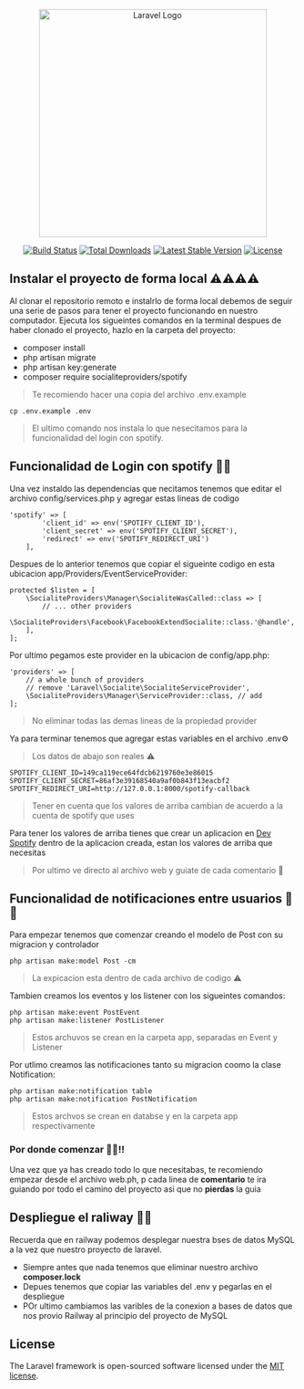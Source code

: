 <p align="center"><a href="https://laravel.com" target="_blank"><img src="https://raw.githubusercontent.com/laravel/art/master/logo-lockup/5%20SVG/2%20CMYK/1%20Full%20Color/laravel-logolockup-cmyk-red.svg" width="400" alt="Laravel Logo"></a></p>

<p align="center">
<a href="https://github.com/laravel/framework/actions"><img src="https://github.com/laravel/framework/workflows/tests/badge.svg" alt="Build Status"></a>
<a href="https://packagist.org/packages/laravel/framework"><img src="https://img.shields.io/packagist/dt/laravel/framework" alt="Total Downloads"></a>
<a href="https://packagist.org/packages/laravel/framework"><img src="https://img.shields.io/packagist/v/laravel/framework" alt="Latest Stable Version"></a>
<a href="https://packagist.org/packages/laravel/framework"><img src="https://img.shields.io/packagist/l/laravel/framework" alt="License"></a>
</p>

## Instalar el proyecto de forma local ⚠️⚠️⚠️⚠️

Al clonar el repositorio remoto e instalrlo de forma local debemos de seguir una serie de pasos 
para tener el proyecto funcionando en nuestro computador. Ejecuta los sigueintes comandos en la terminal despues de haber clonado el proyecto, hazlo en la carpeta del proyecto:

- composer install
- php artisan migrate
- php artisan key:generate
- composer require socialiteproviders/spotify

> Te recomiendo hacer una copia del archivo .env.example
```
cp .env.example .env
```

> El ultimo comando nos instala lo que nesecitamos para la funcionalidad del login con spotify. 

## Funcionalidad de Login con spotify 🧩🚀

Una vez instaldo las dependencias que necitamos tenemos que editar el archivo config/services.php
y agregar estas lineas de codigo

```
'spotify' => [    
        'client_id' => env('SPOTIFY_CLIENT_ID'),
        'client_secret' => env('SPOTIFY_CLIENT_SECRET'),
        'redirect' => env('SPOTIFY_REDIRECT_URI')
    ],
```

Despues de lo anterior tenemos que copiar el sigueinte codigo en esta ubicacion app/Providers/EventServiceProvider:

```
protected $listen = [
    \SocialiteProviders\Manager\SocialiteWasCalled::class => [
        // ... other providers
        \SocialiteProviders\Facebook\FacebookExtendSocialite::class.'@handle',
    ],
];
```

Por ultimo pegamos este provider en la ubicacion de config/app.php:

```
'providers' => [
    // a whole bunch of providers
    // remove 'Laravel\Socialite\SocialiteServiceProvider',
    \SocialiteProviders\Manager\ServiceProvider::class, // add
];
```
>No eliminar todas las demas lineas de la propiedad provider

Ya para terminar tenemos que agregar estas variables en el archivo .env⚙️

> Los datos de abajo son reales ⚠️
```
SPOTIFY_CLIENT_ID=149ca119ece64fdcb6219760e3e86015
SPOTIFY_CLIENT_SECRET=86af3e39168540a9af0b843f13eacbf2
SPOTIFY_REDIRECT_URI=http://127.0.0.1:8000/spotify-callback
```

> Tener en cuenta que los valores de arriba cambian de acuerdo a la cuenta de spotify que uses

Para tener los valores de arriba tienes que crear un aplicacion en [Dev Spotify](https://developer.spotify.com/) dentro de la aplicacion creada, estan los valores de arriba que necesitas

> Por ultimo ve directo al archivo web y guiate de cada comentario 🤖

## Funcionalidad de notificaciones entre usuarios 🧩👥

Para empezar tenemos que comenzar creando el modelo de Post con su migracion y controlador

```
php artisan make:model Post -cm
```
> La expicacion esta dentro de cada archivo de codigo ⚠️

Tambien creamos los eventos y los listener con los sigueintes comandos:

```
php artisan make:event PostEvent
php artisan make:listener PostListener
```

> Estos archuvos se crean en la carpeta app, separadas en Event y Listener

Por utlimo creamos las notificaciones tanto su migracion coomo la clase Notification:

```
php artisan make:notification table
php artisan make:notification PostNotification
```

> Estos archvos se crean en databse y en la carpeta app respectivamente

### Por donde comenzar 🔗❔‼️

Una vez que ya has creado todo lo que necesitabas, te recomiendo empezar desde el archivo web.ph, p cada linea de **comentario** te ira guiando por todo el camino del proyecto asi que no **pierdas** la guia

## Despliegue el raliway 🚀🧩

Recuerda que en railway podemos desplegar nuestra bses de datos MySQL a la vez que nuestro proyecto de laravel.

- Siempre antes que nada tenemos que eliminar nuestro archivo **composer.lock**
- Depues tenemos que copiar las variables del .env y pegarlas en el despliegue
- POr ultimo cambiamos las varibles de la conexion a bases de datos que nos provio Railway al principio del proyecto de MySQL

## License

The Laravel framework is open-sourced software licensed under the [MIT license](https://opensource.org/licenses/MIT).
